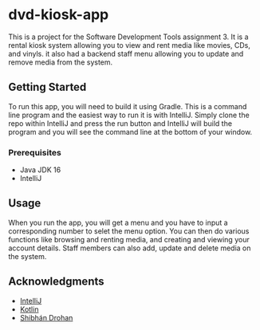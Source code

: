 # dvd-kiosk-app

This is a project for the Software Development Tools assignment 3. It is a rental kiosk system allowing you to view and rent media like movies, CDs, and vinyls. it also had a backend staff menu allowing you to update and remove media from the system.
 
<!-- GETTING STARTED -->
## Getting Started

To run this app, you will need to build it using Gradle. This is a command line program and the easiest way to run it is with IntelliJ. Simply clone the repo within IntelliJ and press the run button and IntelliJ will build the program and you will see the command line at the bottom of your window.

### Prerequisites
- Java JDK 16
- IntelliJ

<!-- USAGE EXAMPLES -->
## Usage

When you run the app, you will get a menu and you have to input a corresponding number to selet the menu option.
You can then do various functions like browsing and renting media, and creating and viewing your account details. Staff members can also add, update and delete media on the system.

<!-- ACKNOWLEDGMENTS -->
## Acknowledgments

* [IntelliJ](https://www.jetbrains.com/idea/)
* [Kotlin](https://kotlinlang.org/)
* [Shibhán Drohan](https://github.com/sdrohan)
